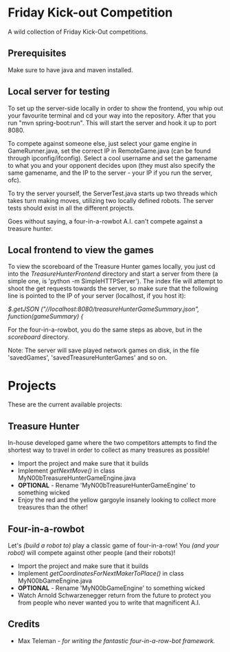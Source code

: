 # Friday Kick-out Competition
A wild collection of Friday Kick-Out competitions.

## Prerequisites
Make sure to have java and maven installed.

## Local server for testing
To set up the server-side locally in order to show the frontend, you whip out your favourite terminal and cd your way into the repository. After that you run "mvn spring-boot:run". This will start the server and hook it up to port 8080.

To compete against someone else, just select your game engine in GameRunner.java, set the correct IP in RemoteGame.java  (can be found through ipconfig/ifconfig). Select a cool username and set the gamename to what you and your opponent decides upon (they must also specify the same gamename, and the IP to the server - your IP if you run the server, ofc). 

To try the server yourself, the ServerTest.java starts up two threads which takes turn making moves, utilizing two locally defined robots. The server tests should exist in all the different projects.

Goes without saying, a four-in-a-rowbot A.I. can't compete against a treasure hunter.

## Local frontend to view the games
To view the scoreboard of the Treasure Hunter games locally, you just cd into the *TreasureHunterFrontend* directory and start a server from there (a simple one, is 'python -m SimpleHTTPServer'). The index file will attempt to shoot the get requests towards the server, so make sure that the following line is pointed to the IP of your server (localhost, if you host it): 

*$.getJSON ("//localhost:8080/treasureHunterGameSummary.json", function(gameSummary) {*

For the four-in-a-rowbot, you do the same steps as above, but in the *scoreboard* directory.


Note: The server will save played network games on disk, in the file 'savedGames', 'savedTreasureHunterGames' and so on. 

# Projects
These are the current available projects:

## Treasure Hunter
In-house developed game where the two competitors attempts to find the shortest way to travel in order to collect as many treasures as possible!

* Import the project and make sure that it builds
* Implement *getNextMove()* in class MyN00bTreasureHunterGameEngine.java
* **OPTIONAL** - Rename 'MyN00bTreasureHunterGameEngine' to something wicked
* Enjoy the red and the yellow gargoyle insanely looking to collect more treasures than the other!

## Four-in-a-rowbot
Let's *(build a robot to)* play a classic game of four-in-a-row! You *(and your robot)* will compete against other people (and their robots)!

* Import the project and make sure that it builds
* Implement *getCoordinatesForNextMakerToPlace()* in class MyN00bGameEngine.java
* **OPTIONAL** - Rename 'MyN00bGameEngine' to something wicked
* Watch Arnold Schwarzenegger return from the future to protect you from people who never wanted you to write that magnificent A.I.

## Credits
* Max Teleman - *for writing the fantastic four-in-a-row-bot framework.*